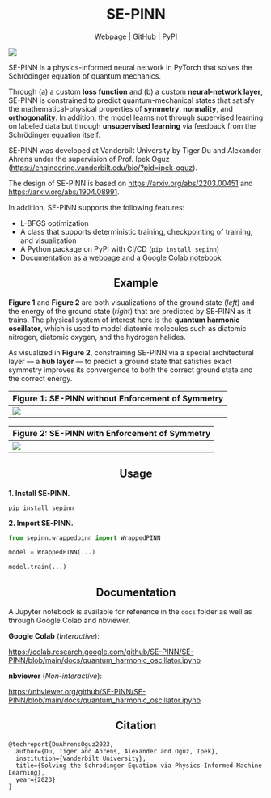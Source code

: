 <h1 align="center">SE-PINN</h1>

<p align="center">
  <a href="https://tiger-du.github.io/sepinn.html">Webpage</a> |
  <a href="https://github.com/Tiger-Du/SE-PINN">GitHub</a> |
  <a href="https://pypi.org/project/sepinn/">PyPI</a>
</p>

<img src=https://raw.githubusercontent.com/Tiger-Du/SE-PINN/main/assets/enforcement_of_symmetry.gif>

SE-PINN is a physics-informed neural network in PyTorch that solves the Schrödinger equation of quantum mechanics.

Through (a) a custom __loss function__ and (b) a custom __neural-network layer__, SE-PINN is constrained to predict quantum-mechanical states that satisfy the mathematical-physical properties of __symmetry__, __normality__, and __orthogonality__. In addition, the model learns not through supervised learning on labeled data but through __unsupervised learning__ via feedback from the Schrödinger equation itself.

SE-PINN was developed at Vanderbilt University by Tiger Du and Alexander Ahrens under the supervision of Prof. Ipek Oguz (https://engineering.vanderbilt.edu/bio/?pid=ipek-oguz).

The design of SE-PINN is based on https://arxiv.org/abs/2203.00451 and https://arxiv.org/abs/1904.08991.

In addition, SE-PINN supports the following features:
- L-BFGS optimization
- A class that supports deterministic training, checkpointing of training, and visualization
- A Python package on PyPI with CI/CD (`pip install sepinn`)
- Documentation as a [webpage](https://tiger-du.github.io/sepinn.html) and a [Google Colab notebook](https://colab.research.google.com/github/SE-PINN/SE-PINN/blob/main/docs/quantum_harmonic_oscillator.ipynb
)

<h2 align="center">Example</h2>

__Figure 1__ and __Figure 2__ are both visualizations of the ground state (_left_) and the energy of the ground state (_right_) that are predicted by SE-PINN as it trains. The physical system of interest here is the __quantum harmonic oscillator__, which is used to model diatomic molecules such as diatomic nitrogen, diatomic oxygen, and the hydrogen halides.

As visualized in __Figure 2__, constraining SE-PINN via a special architectural layer — a __hub layer__ — to predict a ground state that satisfies exact symmetry improves its convergence to both the correct ground state and the correct energy.

| **Figure 1**: SE-PINN without Enforcement of Symmetry |
| --- |
| <img src=https://raw.githubusercontent.com/Tiger-Du/SE-PINN/main/assets/no_enforcement_of_symmetry.gif> |

| **Figure 2**: SE-PINN with Enforcement of Symmetry |
| --- |
| <img src=https://raw.githubusercontent.com/Tiger-Du/SE-PINN/main/assets/enforcement_of_symmetry.gif> |

<h2 align="center">Usage</h2>

__1. Install SE-PINN.__

```
pip install sepinn
```

__2. Import SE-PINN.__

```python
from sepinn.wrappedpinn import WrappedPINN

model = WrappedPINN(...)

model.train(...)
```

<h2 align="center">Documentation</h2>

A Jupyter notebook is available for reference in the `docs` folder as well as through Google Colab and nbviewer.

__Google Colab__ (_Interactive_):

https://colab.research.google.com/github/SE-PINN/SE-PINN/blob/main/docs/quantum_harmonic_oscillator.ipynb

__nbviewer__ (_Non-interactive_):

https://nbviewer.org/github/SE-PINN/SE-PINN/blob/main/docs/quantum_harmonic_oscillator.ipynb

<h2 align="center">Citation</h2>

```
@techreport{DuAhrensOguz2023,
  author={Du, Tiger and Ahrens, Alexander and Oguz, Ipek},
  institution={Vanderbilt University},
  title={Solving the Schrodinger Equation via Physics-Informed Machine Learning},
  year={2023}
}
```
